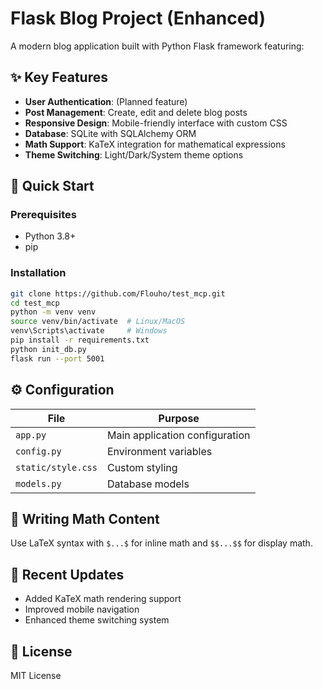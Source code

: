 # Flask Blog Project (Enhanced)

A modern blog application built with Python Flask framework featuring:

## ✨ Key Features
- **User Authentication**: (Planned feature)
- **Post Management**: Create, edit and delete blog posts
- **Responsive Design**: Mobile-friendly interface with custom CSS
- **Database**: SQLite with SQLAlchemy ORM
- **Math Support**: KaTeX integration for mathematical expressions
- **Theme Switching**: Light/Dark/System theme options

## 🚀 Quick Start

### Prerequisites
- Python 3.8+
- pip

### Installation
```bash
git clone https://github.com/Flouho/test_mcp.git
cd test_mcp
python -m venv venv
source venv/bin/activate  # Linux/MacOS
venv\Scripts\activate     # Windows
pip install -r requirements.txt
python init_db.py
flask run --port 5001
```

## ⚙️ Configuration

| File | Purpose |
|------|---------|
| `app.py` | Main application configuration |
| `config.py` | Environment variables |
| `static/style.css` | Custom styling |
| `models.py` | Database models |

## 📝 Writing Math Content
Use LaTeX syntax with `$...$` for inline math and `$$...$$` for display math.

## 🌟 Recent Updates
- Added KaTeX math rendering support
- Improved mobile navigation
- Enhanced theme switching system

## 📜 License
MIT License
